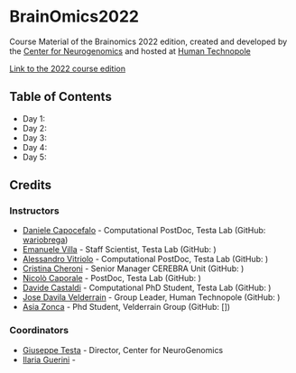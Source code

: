 # BrainOmics2022

Course Material of the Brainomics 2022 edition, created and developed by the [Center for Neurogenomics](https://humantechnopole.it/en/research-centres/neurogenomics/) and hosted at [Human Technopole](https://humantechnopole.it/en/)

[Link to the 2022 course edition](https://humantechnopole.it/en/trainings/brainomics/)

## Table of Contents
* Day 1:
* Day 2:
* Day 3:
* Day 4:
* Day 5:

## Credits

### Instructors

- [Daniele Capocefalo](https://humantechnopole.it/en/people/daniele-capocefalo/) - Computational PostDoc, Testa Lab (GitHub: [wariobrega]())
- [Emanuele Villa](https://humantechnopole.it/en/people/emanuele-villa/) - Staff Scientist, Testa Lab (GitHub: []())
- [Alessandro Vitriolo]() - Computational PostDoc, Testa Lab (GitHub: []())
- [Cristina Cheroni](https://humantechnopole.it/en/people/cristina-cheroni/) - Senior Manager CEREBRA Unit (GitHub: []())
- [Nicolò Caporale](https://humantechnopole.it/en/people/nicolo-caporale/) - PostDoc, Testa Lab (GitHub: []())
- [Davide Castaldi](https://humantechnopole.it/en/people/davide-castaldi/) - Computational PhD Student, Testa Lab (GitHub: []())
- [Jose Davila Velderrain](https://humantechnopole.it/en/people/jose-davila-velderrain/) - Group Leader, Human Technopole (GitHub: []())
- [Asia Zonca](https://humantechnopole.it/en/people/asia-zonca/) - Phd Student, Velderrain Group (GitHub: [])


### Coordinators
- [Giuseppe Testa](https://humantechnopole.it/en/people/giuseppe-testa/) - Director, Center for NeuroGenomics
- [Ilaria Guerini]() - 

